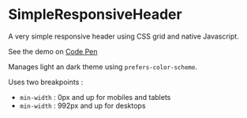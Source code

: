 # SimpleResponsiveHeader

A very simple responsive header using CSS grid and native Javascript.

See the demo on [Code Pen](https://codepen.io/gaellan/pen/vYRVJeP)

Manages light an dark theme using `prefers-color-scheme`.

Uses two breakpoints :
- `min-width` : 0px and up for mobiles and tablets
- `min-width` : 992px and up for desktops
